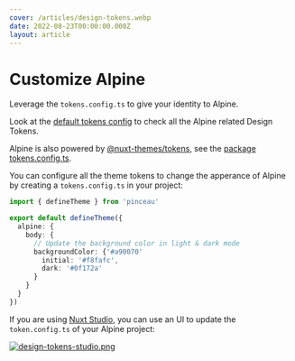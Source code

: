```yaml
---
cover: /articles/design-tokens.webp
date: 2022-08-23T00:00:00.000Z
layout: article
---
```


# Customize Alpine

Leverage the `tokens.config.ts` to give your identity to Alpine.

Look at the [default tokens config](https://github.com/nuxt-themes/alpine/blob/main/tokens.config.ts) to check all the Alpine related Design Tokens.

Alpine is also powered by [@nuxt-themes/tokens](https://www.npmjs.com/package/@nuxt-themes/tokens), see the [package tokens.config.ts](https://unpkg.com/@nuxt-themes/tokens@latest/dist/tokens.config.ts).

You can configure all the theme tokens to change the apperance of Alpine by creating a `tokens.config.ts` in your project:

```ts
import { defineTheme } from 'pinceau'

export default defineTheme({
  alpine: {
    body: {
      // Update the background color in light & dark mode
      backgroundColor: {'#a90070'
        initial: '#f8fafc',
        dark: '#0f172a'
      }
    }
  }
})
```

If you are using [Nuxt Studio](https://nuxt.studio), you can use an UI to update the `token.config.ts` of your Alpine project:

[![design-tokens-studio.png](/design-tokens-studio.png)](https://nuxt.studio)

